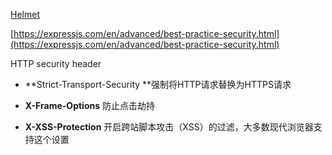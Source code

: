 [Helmet](https://helmetjs.github.io/)

[https://expressjs.com/en/advanced/best-practice-security.html](https://expressjs.com/en/advanced/best-practice-security.html)



HTTP security header

* **Strict-Transport-Security **强制将HTTP请求替换为HTTPS请求

* **X-Frame-Options** 防止点击劫持

* **X-XSS-Protection** 开启跨站脚本攻击（XSS）的过滤，大多数现代浏览器支持这个设置



